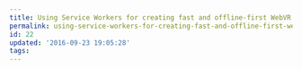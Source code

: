 ```yaml
---
title: Using Service Workers for creating fast and offline-first WebVR experiences
permalink: using-service-workers-for-creating-fast-and-offline-first-webvr-experiences
id: 22
updated: '2016-09-23 19:05:28'
tags:
---
```

